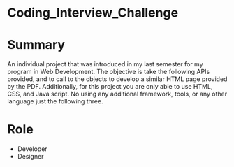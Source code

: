# Coding_Interview_Challenge

# Summary

An individual project that was introduced in my last semester for my program in Web Development. The objective is take the following APIs provided, and to call to the objects to develop a similar HTML page provided by the PDF.  Additionally, for this project you are only able to use HTML, CSS, and Java script. No using any additional framework, tools, or any other language just the following three.

# Role
- Developer
- Designer
